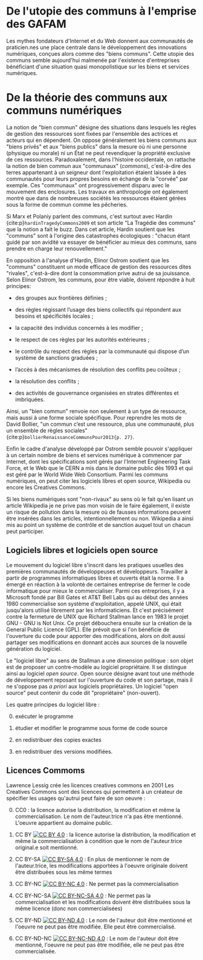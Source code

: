 # De l'utopie des communs à l'emprise des GAFAM

Les mythes fondateurs d'Internet et du Web donnent aux communautés de praticien.nes une place centrale dans le développement des innovations numériques, conçues alors comme des "biens communs". Cette utopie des communs semble aujourd'hui malmenée par l'existence d'entreprises bénéficiant d'une situation quasi monopolistique sur les biens et services numériques.

# De la théorie des communs aux communs numériques

La notion de "bien commun" désigne des situations dans lesquels les règles de gestion des ressources sont fixées par l'ensemble des actrices et acteurs qui en dépendent. On oppose généralement les biens communs aux "biens privés" et aux "biens publics" dans la mesure où ni une personne (physique ou morale) ni un État ne peut revendiquer la propriété exclusive de ces ressources. Paradoxalement, dans l'histoire occidentale, on rattache la notion de bien commun aux "communaux" (_commons_), c'est-à-dire des terres appartenant à un seigneur dont l'exploitation étaient laissée à des communautés pour leurs propres besoins en échange de la "corvée" par exemple. Ces "communaux" ont progressivement disparu avec le mouvement des enclosures. Les travaux en anthropologie ont également montré que dans de nombreuses sociétés les ressources étaient gérées sous la forme de commun comme les pêcheries.

Si Marx et Polaniy parlent des communs, c'est surtout avec Hardin {cite:p}`hardinTragedyCommons2009` et son article "La Tragédie des communs" que la notion a fait le buzz. Dans cet article, Hardin soutient que les "communs" sont à l'origine des catastrophes écologiques : "chacun étant guidé par son avidité va essayer de bénéficier au mieux des communs, sans prendre en charge leur renouvellement."

En opposition à l'analyse d'Hardin, Elinor Ostrom soutient que les "communs" constituent un mode efficace de gestion des ressources dites "rivales", c'est-à-dire dont la consommation prive autrui de sa jouissance. Selon Elinor Ostrom, les communs, pour être viable, doivent répondre à huit principes:

- des groupes aux frontières définies ;

- des règles régissant l’usage des biens collectifs qui répondent aux besoins et spécificités locales ;

- la capacité des individus concernés à les modifier ;

- le respect de ces règles par les autorités extérieures ;

- le contrôle du respect des règles par la communauté qui dispose d’un système de sanctions graduées ;

- l’accès à des mécanismes de résolution des conflits peu coûteux ;

- la résolution des conflits ;

- des activités de gouvernance organisées en strates différentes et imbriquées.

Ainsi, un "bien commun" renvoie non seulement à un type de ressource, mais aussi à une forme sociale spécifique. Pour reprendre les mots de David Bollier, "un commun c’est une ressource, plus une communauté, plus un ensemble de règles sociales" {cite:p}`bollierRenaissanceCommunsPour2013{p. 27}`.

Enfin le cadre d'analyse développé par Ostrom semble pouvoir s'appliquer à un certain nombre de biens et services numérique à commencer par Internet, dont les spécifications sont gérés par l'Internet Engineering Task Force, et le Web que le CERN a mis dans le domaine public dès 1993 et qui est géré par le World Wide Web Consortium. Parmi les communs numériques, on peut citer les logiciels libres et open source, Wikipedia ou encore les Creatives Commons.

Si les biens numériques sont "non-rivaux" au sens où le fait qu'en lisant un article Wikipedia je ne prive pas mon voisin de le faire également, il existe un risque de pollution dans la mesure où de fausses informations peuvent être insérées dans les articles, intentionnellement ou non. Wikipedia a ainsi mis au point un système de contrôle et de sanction auquel tout un chacun peut participer.

## Logiciels libres et logiciels open source

Le mouvement du logiciel libre s'inscrit dans les pratiques usuelles des premières communautés de développeuses et développeurs. Travailler à partir de programmes informatiques libres et ouverts était la norme. Il a émergé en réaction à la volonté de certaines entreprise de fermer le code informatique pour mieux le commercialiser. Parmi ces entreprises, il y a Microsoft fondé par Bill Gates et AT&T Bell Labs qui au début des années 1980 commercialise son système d'exploitation, appelé UNIX, qui était jusqu'alors utilisé librement par les informaticiens. Et c'est précisément contre la fermeture de UNIX que Richard Stallman lance en 1983 le projet GNU - GNU is Not Unix. Ce projet débouchera ensuite sur la création de la General Public Licence (GPL). Elle prévoit que si l'on bénéficie de l'ouverture du code pour apporter des modifications, alors on doit aussi partager ses modifications en donnant accès aux sources de la nouvelle génération du logiciel.

Le "logiciel libre" au sens de Stallman a une dimension politique : son objet est de proposer un contre-modèle au logiciel propriétaire. Il se distingue ainsi au logiciel _open source_. Open source désigne avant tout une méthode de développement reposant sur l'ouverture du code et son partage, mais il ne s'oppose pas _a priori_ aux logiciels propriétaires. Un logiciel "open source" peut contenir du code dit "propriétaire" (non-ouvert).

Les quatre principes du logiciel libre :

0. exécuter le programme

1. étudier et modifier le programme sous forme de code source

2. en redistribuer des copies exactes

3. en redistribuer des versions modifiées.


## Licences Commoms

Lawrence Lessig crée les licences creatives commons en 2001 Les Creatives Commons sont des licences qui permettent à un créateur de spécifier les usages qu'autrui peut faire de son oeuvre :

0. CC0 : la licence autorise la distribution, la modification et même la commercialisation. Le nom de l'auteur.trice n'a pas être mentionné. L'oeuvre appartient au domaine public.

1. CC BY [![CC BY 4.0][cc-by-image]][cc-by] : la licence autorise la distribution, la modification et même la commercialisation à condition que le nom de l'auteur.trice original.e soit mentionné.

2. CC BY-SA  [![CC BY-SA 4.0][cc-by-sa-image]][cc-by-sa] : En plus de mentionner le nom de l'auteur.trice, les modifications apportées à l'oeuvre originale doivent être distribuées sous les même termes

3. CC BY-NC [![CC BY-NC 4.0][cc-by-nc-image]][cc-by-nc] : Ne permet pas la commercialisation

4. CC BY-NC-SA [![CC BY-NC-SA 4.0][cc-by-nc-sa-image]][cc-by-nc-sa] : Ne permet pas la commercialisation et les modifications doivent être distribuées sous la même licence (donc non commercialisées)

5. CC BY-ND [![CC BY-ND 4.0][cc-by-nd-image]][cc-by-nd] : Le nom de l'auteur doit être mentionné et l'oeuvre ne peut pas être modifiée. Elle peut être commercialisé.

6. CC BY-ND-NC [![CC BY-NC-ND 4.0][cc-by-nc-nd-image]][cc-by-nc-nd] : Le nom de l'auteur doit être mentionné, l'oeuvre ne peut pas être modifiée, elle ne peut pas être commercialisée.



[cc-by]: https://creativecommons.org/licenses/by/4.0/
[cc-by-image]: https://licensebuttons.net/i/l/by/transparent/00/00/00/88x31.png

[cc-by-sa]: https://creativecommons.org/licenses/by-sa/4.0/
[cc-by-sa-image]: https://licensebuttons.net/i/l/by-sa/transparent/00/00/00/88x31.png

[cc-by-nc]: https://creativecommons.org/licenses/by-nc/4.0/
[cc-by-nc-image]: https://licensebuttons.net/i/l/by-nc/transparent/00/00/00/88x31.png

[cc-by-nc-sa]: https://creativecommons.org/licenses/by-nc-sa/4.0/
[cc-by-nc-sa-image]: https://licensebuttons.net/i/l/by-nc-sa/transparent/00/00/00/88x31.png

[cc-by-nd]: https://creativecommons.org/licenses/by-nd/4.0/
[cc-by-nd-image]: https://licensebuttons.net/i/l/by-nd/transparent/00/00/00/88x31.png


[cc-by-nc-nd]: https://creativecommons.org/licenses/by-nc-nd/4.0/
[cc-by-nc-nd-image]: https://licensebuttons.net/i/l/by-nc-nd/transparent/00/00/00/88x31.png

